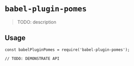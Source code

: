 # `babel-plugin-pomes`

> TODO: description

## Usage

```
const babelPluginPomes = require('babel-plugin-pomes');

// TODO: DEMONSTRATE API
```
